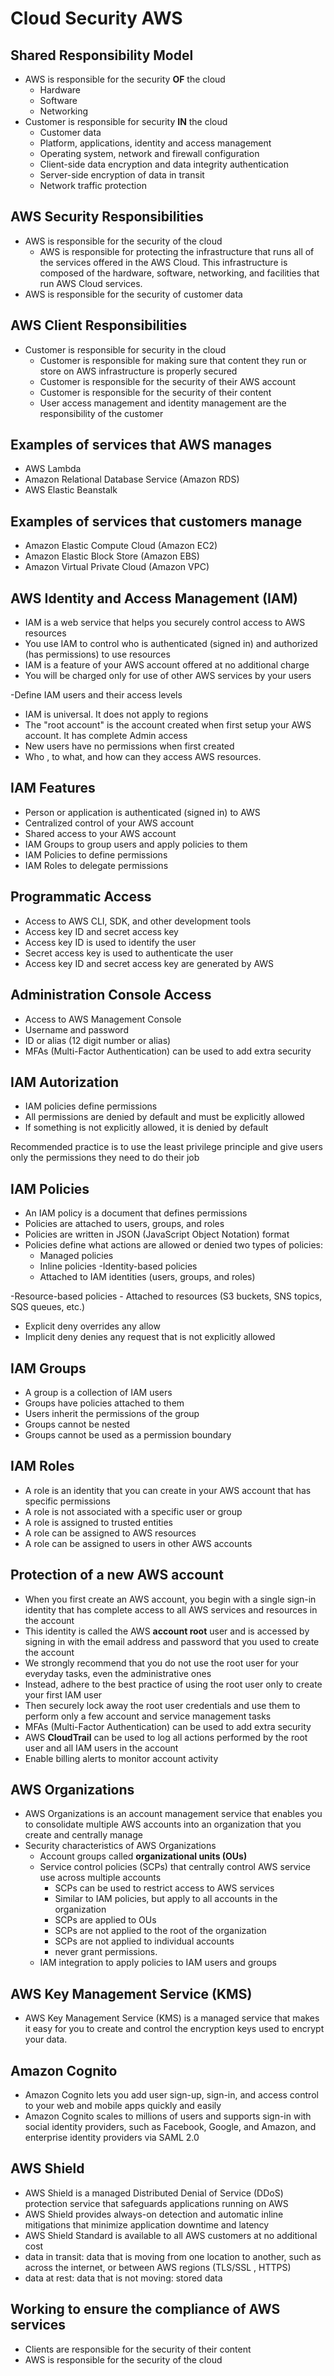 # Cloud Security AWS

## Shared Responsibility Model

- AWS is responsible for the security **OF** the cloud
  - Hardware
  - Software
  - Networking
- Customer is responsible for security **IN** the cloud
    - Customer data
    - Platform, applications, identity and access management
    - Operating system, network and firewall configuration
    - Client-side data encryption and data integrity authentication
    - Server-side encryption of data in transit
    - Network traffic protection

## AWS Security Responsibilities 

- AWS is responsible for the security of the cloud
  - AWS is responsible for protecting the infrastructure that runs all of the services offered in the AWS Cloud. This infrastructure is composed of the hardware, software, networking, and facilities that run AWS Cloud services.
- AWS is responsible for the security of customer data

## AWS Client Responsibilities

- Customer is responsible for security in the cloud
  - Customer is responsible for making sure that content they run or store on AWS infrastructure is properly secured
  - Customer is responsible for the security of their AWS account
  - Customer is responsible for the security of their content
  - User access management and identity management are the responsibility of the customer

## Examples of services that AWS manages

- AWS Lambda
- Amazon Relational Database Service (Amazon RDS)
- AWS Elastic Beanstalk

## Examples of services that customers manage

- Amazon Elastic Compute Cloud (Amazon EC2)
- Amazon Elastic Block Store (Amazon EBS)
- Amazon Virtual Private Cloud (Amazon VPC)

## AWS Identity and Access Management (IAM)

- IAM is a web service that helps you securely control access to AWS resources
- You use IAM to control who is authenticated (signed in) and authorized (has permissions) to use resources
- IAM is a feature of your AWS account offered at no additional charge
- You will be charged only for use of other AWS services by your users

-Define IAM users and their access levels
- IAM is universal. It does not apply to regions
- The "root account" is the account created when first setup your AWS account. It has complete Admin access
- New users have no permissions when first created
- Who , to what, and how can they access AWS resources.

## IAM Features

- Person or application is authenticated (signed in) to AWS
- Centralized control of your AWS account
- Shared access to your AWS account
- IAM Groups to group users and apply policies to them
- IAM Policies to define permissions
- IAM Roles to delegate permissions

## Programmatic Access

- Access to AWS CLI, SDK, and other development tools
- Access key ID and secret access key
- Access key ID is used to identify the user
- Secret access key is used to authenticate the user
- Access key ID and secret access key are generated by AWS

## Administration Console Access

- Access to AWS Management Console
- Username and password
- ID or alias (12 digit number or alias)
- MFAs (Multi-Factor Authentication) can be used to add extra security

## IAM Autorization

- IAM policies define permissions 
- All permissions are denied by default and must be explicitly allowed
- If something is not explicitly allowed, it is denied by default

Recommended practice is to use the least privilege principle and give users only the permissions they need to do their job

## IAM Policies

- An IAM policy is a document that defines permissions
- Policies are attached to users, groups, and roles
- Policies are written in JSON (JavaScript Object Notation) format
- Policies define what actions are allowed or denied
two types of policies:
  - Managed policies
  - Inline policies
-Identity-based policies
  - Attached to IAM identities (users, groups, and roles)

-Resource-based policies
    - Attached to resources (S3 buckets, SNS topics, SQS queues, etc.)

- Explicit deny overrides any allow
- Implicit deny denies any request that is not explicitly allowed

## IAM Groups

- A group is a collection of IAM users
- Groups have policies attached to them
- Users inherit the permissions of the group
- Groups cannot be nested
- Groups cannot be used as a permission boundary

## IAM Roles

- A role is an identity that you can create in your AWS account that has specific permissions
- A role is not associated with a specific user or group
- A role is assigned to trusted entities
- A role can be assigned to AWS resources
- A role can be assigned to users in other AWS accounts


## Protection of a new AWS account

- When you first create an AWS account, you begin with a single sign-in identity that has complete access to all AWS services and resources in the account
- This identity is called the AWS **account root** user and is accessed by signing in with the email address and password that you used to create the account
- We strongly recommend that you do not use the root user for your everyday tasks, even the administrative ones
- Instead, adhere to the best practice of using the root user only to create your first IAM user
- Then securely lock away the root user credentials and use them to perform only a few account and service management tasks
- MFAs (Multi-Factor Authentication) can be used to add extra security
- AWS **CloudTrail** can be used to log all actions performed by the root user and all IAM users in the account
- Enable billing alerts to monitor account activity

## AWS Organizations

- AWS Organizations is an account management service that enables you to consolidate multiple AWS accounts into an organization that you create and centrally manage
- Security characteristics of AWS Organizations
  - Account groups called **organizational units (OUs)**
  - Service control policies (SCPs) that centrally control AWS service use across multiple accounts
    - SCPs can be used to restrict access to AWS services
    - Similar to IAM policies, but apply to all accounts in the organization
    - SCPs are applied to OUs
    - SCPs are not applied to the root of the organization
    - SCPs are not applied to individual accounts
    - never grant permissions.
  - IAM integration to apply policies to IAM users and groups
## AWS Key Management Service (KMS)
- AWS Key Management Service (KMS) is a managed service that makes it easy for you to create and control the encryption keys used to encrypt your data.
## Amazon Cognito
- Amazon Cognito lets you add user sign-up, sign-in, and access control to your web and mobile apps quickly and easily
- Amazon Cognito scales to millions of users and supports sign-in with social identity providers, such as Facebook, Google, and Amazon, and enterprise identity providers via SAML 2.0
## AWS Shield
- AWS Shield is a managed Distributed Denial of Service (DDoS) protection service that safeguards applications running on AWS
- AWS Shield provides always-on detection and automatic inline mitigations that minimize application downtime and latency
- AWS Shield Standard is available to all AWS customers at no additional cost
- data in transit: data that is moving from one location to another, such as across the internet, or between AWS regions (TLS/SSL , HTTPS)
- data at rest: data that is not moving: stored data

## Working to ensure the compliance of AWS services
- Clients are responsible for the security of their content
- AWS is responsible for the security of the cloud